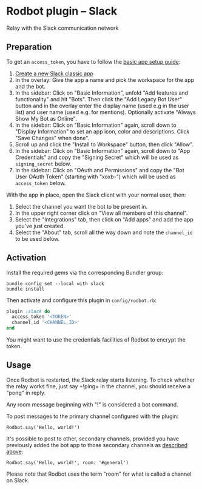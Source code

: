 # Rodbot plugin – Slack

Relay with the Slack communication network

## Preparation

To get an `access_token`, you have to follow the [basic app setup guide](https://api.slack.com/authentication/basics):

1. [Create a new Slack classic app](https://api.slack.com/apps?new_classic_app=1)
2. In the overlay: Give the app a name and pick the workspace for the app and the bot.
3. In the sidebar: Click on "Basic Information", unfold "Add features and functionality" and hit "Bots". Then click the "Add Legacy Bot User" button and in the overlay enter the display name (used e.g in the user list) and user name (used e.g. for mentions). Optionally activate "Always Show My Bot as Online".
4. In the sidebar: Click on "Basic Information" again, scroll down to "Display Information" to set an app icon, color and descriptions. Click "Save Changes" when done".
5. Scroll up and click the "Install to Workspace" button, then click "Allow".
6. In the sidebar: Click on "Basic Information" again, scroll down to "App Credentials" and copy the "Signing Secret" which will be used as `signing_secret` below.
7. In the sidebar: Click on "OAuth and Permissions" and copy the "Bot User OAuth Token" (starting with "xoxb-") which will be used as `access_token` below.

With the app in place, open the Slack client with your normal user, then:

1. Select the channel you want the bot to be present in.
2. In the upper right corner click on "View all members of this channel".
3. Select the "Integrations" tab, then click on "Add apps" and add the app you've just created.
4. Select the "About" tab, scroll all the way down and note the `channel_id` to be used below.

## Activation

Install the required gems via the corresponding Bundler group:

```
bundle config set --local with slack
bundle install
```

Then activate and configure this plugin in `config/rodbot.rb`:

```ruby
plugin :slack do
  access_token '<TOKEN>'
  channel_id '<CHANNEL_ID>'
end
```

You might want to use the credentials facilities of Rodbot to encrypt the token.

## Usage

Once Rodbot is restarted, the Slack relay starts listening. To check whether the relay works fine, just say +!ping+ in the channel, you should receive a "pong" in reply.

Any room message beginning with "!" is considered a bot command.

To post messages to the primary channel configured with the plugin:

```
Rodbot.say('Hello, world!')
```

It's possible to post to other, secondary channels, provided you have previously added the bot app to those secondary channels as [described above](#preparation):

```
Rodbot.say('Hello, world!', room: '#general')
```

Please note that Rodbot uses the term "room" for what is called a channel on Slack.
